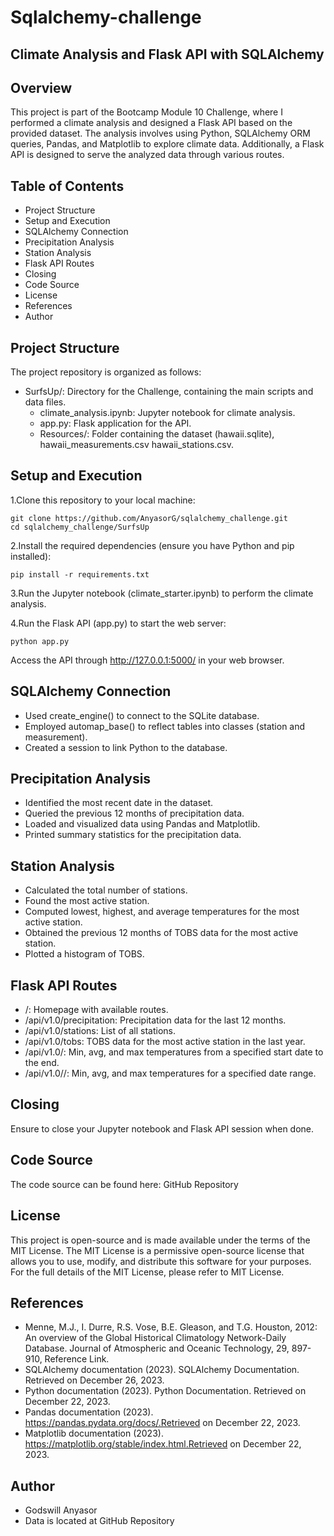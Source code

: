 # Sqlalchemy-challenge

## Climate Analysis and Flask API with SQLAlchemy

## Overview

This project is part of the Bootcamp Module 10 Challenge, where I performed a climate analysis and designed a Flask API based on the provided dataset. The analysis involves using Python, SQLAlchemy ORM queries, Pandas, and Matplotlib to explore climate data. Additionally, a Flask API is designed to serve the analyzed data through various routes.

## Table of Contents

* Project Structure
* Setup and Execution
* SQLAlchemy Connection
* Precipitation Analysis
* Station Analysis
* Flask API Routes
* Closing
* Code Source
* License
* References
* Author

## Project Structure

The project repository is organized as follows:

* SurfsUp/: Directory for the Challenge, containing the main scripts and data files.
    * climate_analysis.ipynb: Jupyter notebook for climate analysis.
    * app.py: Flask application for the API.
    * Resources/: Folder containing the dataset (hawaii.sqlite), hawaii_measurements.csv hawaii_stations.csv.

## Setup and Execution

1.Clone this repository to your local machine:

    git clone https://github.com/AnyasorG/sqlalchemy_challenge.git
    cd sqlalchemy_challenge/SurfsUp

2.Install the required dependencies (ensure you have Python and pip installed):

    pip install -r requirements.txt

3.Run the Jupyter notebook (climate_starter.ipynb) to perform the climate analysis.

4.Run the Flask API (app.py) to start the web server:

    python app.py
Access the API through http://127.0.0.1:5000/ in your web browser.

## SQLAlchemy Connection

* Used create_engine() to connect to the SQLite database.
* Employed automap_base() to reflect tables into classes (station and measurement).
* Created a session to link Python to the database.

## Precipitation Analysis

* Identified the most recent date in the dataset.
* Queried the previous 12 months of precipitation data.
* Loaded and visualized data using Pandas and Matplotlib.
* Printed summary statistics for the precipitation data.

## Station Analysis

* Calculated the total number of stations.
* Found the most active station.
* Computed lowest, highest, and average temperatures for the most active station.
* Obtained the previous 12 months of TOBS data for the most active station.
* Plotted a histogram of TOBS.

## Flask API Routes

* /: Homepage with available routes.
* /api/v1.0/precipitation: Precipitation data for the last 12 months.
* /api/v1.0/stations: List of all stations.
* /api/v1.0/tobs: TOBS data for the most active station in the last year.
* /api/v1.0/<start>: Min, avg, and max temperatures from a specified start date to the end.
* /api/v1.0/<start>/<end>: Min, avg, and max temperatures for a specified date range.
  
## Closing

Ensure to close your Jupyter notebook and Flask API session when done.

## Code Source

The code source can be found here: GitHub Repository

## License

This project is open-source and is made available under the terms of the MIT License. The MIT License is a permissive open-source license that allows you to use, modify, and distribute this software for your purposes. For the full details of the MIT License, please refer to MIT License.

## References

* Menne, M.J., I. Durre, R.S. Vose, B.E. Gleason, and T.G. Houston, 2012: An overview of the Global Historical Climatology Network-Daily Database. Journal of Atmospheric and Oceanic Technology, 29, 897-910, Reference Link.
* SQLAlchemy documentation (2023). SQLAlchemy Documentation. Retrieved on December 26, 2023.
* Python documentation (2023). Python Documentation. Retrieved on December 22, 2023.
* Pandas documentation (2023). https://pandas.pydata.org/docs/.Retrieved on December 22, 2023.
* Matplotlib documentation (2023). https://matplotlib.org/stable/index.html.Retrieved on December 22, 2023.

## Author

* Godswill Anyasor
* Data is located at GitHub Repository
